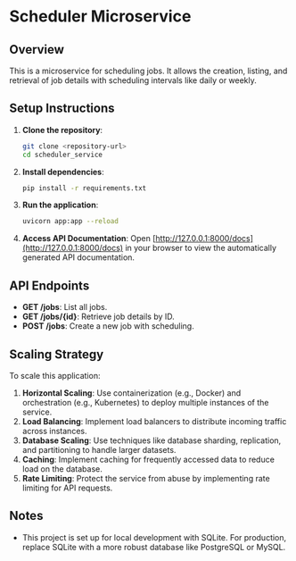 # Scheduler Microservice

## Overview
This is a microservice for scheduling jobs. It allows the creation, listing, and retrieval of job details with scheduling intervals like daily or weekly.

## Setup Instructions

1. **Clone the repository**:
    ```bash
    git clone <repository-url>
    cd scheduler_service
    ```

2. **Install dependencies**:
    ```bash
    pip install -r requirements.txt
    ```

3. **Run the application**:
    ```bash
    uvicorn app:app --reload
    ```

4. **Access API Documentation**:
   Open [http://127.0.0.1:8000/docs](http://127.0.0.1:8000/docs) in your browser to view the automatically generated API documentation.

## API Endpoints

- **GET /jobs**: List all jobs.
- **GET /jobs/{id}**: Retrieve job details by ID.
- **POST /jobs**: Create a new job with scheduling.

## Scaling Strategy
To scale this application:
1. **Horizontal Scaling**: Use containerization (e.g., Docker) and orchestration (e.g., Kubernetes) to deploy multiple instances of the service.
2. **Load Balancing**: Implement load balancers to distribute incoming traffic across instances.
3. **Database Scaling**: Use techniques like database sharding, replication, and partitioning to handle larger datasets.
4. **Caching**: Implement caching for frequently accessed data to reduce load on the database.
5. **Rate Limiting**: Protect the service from abuse by implementing rate limiting for API requests.

## Notes
- This project is set up for local development with SQLite. For production, replace SQLite with a more robust database like PostgreSQL or MySQL.

